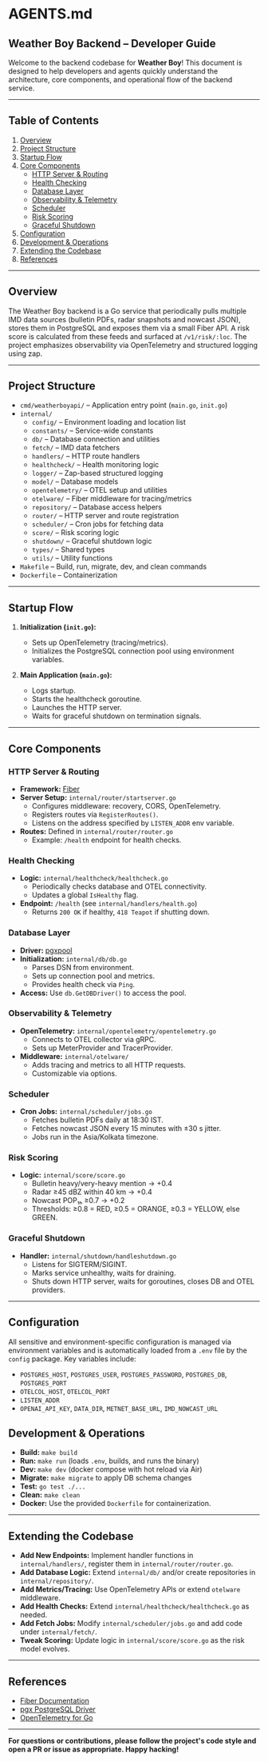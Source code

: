 # AGENTS.md

## Weather Boy Backend – Developer Guide

Welcome to the backend codebase for **Weather Boy**! This document is designed to help developers and agents quickly understand the architecture, core components, and operational flow of the backend service.

---

## Table of Contents

1. [Overview](#overview)
2. [Project Structure](#project-structure)
3. [Startup Flow](#startup-flow)
4. [Core Components](#core-components)
    - [HTTP Server & Routing](#http-server--routing)
    - [Health Checking](#health-checking)
    - [Database Layer](#database-layer)
    - [Observability & Telemetry](#observability--telemetry)
    - [Scheduler](#scheduler)
    - [Risk Scoring](#risk-scoring)
    - [Graceful Shutdown](#graceful-shutdown)
5. [Configuration](#configuration)
6. [Development & Operations](#development--operations)
7. [Extending the Codebase](#extending-the-codebase)
8. [References](#references)

---

## Overview

The Weather Boy backend is a Go service that periodically pulls multiple IMD data sources (bulletin PDFs, radar snapshots and nowcast JSON), stores them in PostgreSQL and exposes them via a small Fiber API. A risk score is calculated from these feeds and surfaced at `/v1/risk/:loc`. The project emphasizes observability via OpenTelemetry and structured logging using zap.

---

## Project Structure

- `cmd/weatherboyapi/` – Application entry point (`main.go`, `init.go`)
- `internal/`
    - `config/` – Environment loading and location list
    - `constants/` – Service-wide constants
    - `db/` – Database connection and utilities
    - `fetch/` – IMD data fetchers
    - `handlers/` – HTTP route handlers
    - `healthcheck/` – Health monitoring logic
    - `logger/` – Zap-based structured logging
    - `model/` – Database models
    - `opentelemetry/` – OTEL setup and utilities
    - `otelware/` – Fiber middleware for tracing/metrics
    - `repository/` – Database access helpers
    - `router/` – HTTP server and route registration
    - `scheduler/` – Cron jobs for fetching data
    - `score/` – Risk scoring logic
    - `shutdown/` – Graceful shutdown logic
    - `types/` – Shared types
    - `utils/` – Utility functions
- `Makefile` – Build, run, migrate, dev, and clean commands
- `Dockerfile` – Containerization

---

## Startup Flow

1. **Initialization (`init.go`):**
    - Sets up OpenTelemetry (tracing/metrics).
    - Initializes the PostgreSQL connection pool using environment variables.

2. **Main Application (`main.go`):**
    - Logs startup.
    - Starts the healthcheck goroutine.
    - Launches the HTTP server.
    - Waits for graceful shutdown on termination signals.

---

## Core Components

### HTTP Server & Routing

- **Framework:** [Fiber](https://gofiber.io/)
- **Server Setup:** `internal/router/startserver.go`
    - Configures middleware: recovery, CORS, OpenTelemetry.
    - Registers routes via `RegisterRoutes()`.
    - Listens on the address specified by `LISTEN_ADDR` env variable.
- **Routes:** Defined in `internal/router/router.go`
    - Example: `/health` endpoint for health checks.

### Health Checking

- **Logic:** `internal/healthcheck/healthcheck.go`
    - Periodically checks database and OTEL connectivity.
    - Updates a global `IsHealthy` flag.
- **Endpoint:** `/health` (see `internal/handlers/health.go`)
    - Returns `200 OK` if healthy, `418 Teapot` if shutting down.

### Database Layer

- **Driver:** [pgxpool](https://github.com/jackc/pgx)
- **Initialization:** `internal/db/db.go`
    - Parses DSN from environment.
    - Sets up connection pool and metrics.
    - Provides health check via `Ping`.
- **Access:** Use `db.GetDBDriver()` to access the pool.

### Observability & Telemetry

- **OpenTelemetry:** `internal/opentelemetry/opentelemetry.go`
    - Connects to OTEL collector via gRPC.
    - Sets up MeterProvider and TracerProvider.
- **Middleware:** `internal/otelware/`
    - Adds tracing and metrics to all HTTP requests.
    - Customizable via options.

### Scheduler

- **Cron Jobs:** `internal/scheduler/jobs.go`
    - Fetches bulletin PDFs daily at 18:30 IST.
    - Fetches nowcast JSON every 15 minutes with ±30 s jitter.
    - Jobs run in the Asia/Kolkata timezone.

### Risk Scoring

- **Logic:** `internal/score/score.go`
    - Bulletin heavy/very-heavy mention → +0.4
    - Radar ≥45 dBZ within 40 km → +0.4
    - Nowcast POP₁ₕ ≥0.7 → +0.2
    - Thresholds: ≥0.8 = RED, ≥0.5 = ORANGE, ≥0.3 = YELLOW, else GREEN.

### Graceful Shutdown

- **Handler:** `internal/shutdown/handleshutdown.go`
    - Listens for SIGTERM/SIGINT.
    - Marks service unhealthy, waits for draining.
    - Shuts down HTTP server, waits for goroutines, closes DB and OTEL providers.

---

## Configuration

All sensitive and environment-specific configuration is managed via environment variables and is automatically loaded from a `.env` file by the `config` package. Key variables include:

- `POSTGRES_HOST`, `POSTGRES_USER`, `POSTGRES_PASSWORD`, `POSTGRES_DB`, `POSTGRES_PORT`
- `OTELCOL_HOST`, `OTELCOL_PORT`
- `LISTEN_ADDR`
- `OPENAI_API_KEY`, `DATA_DIR`, `METNET_BASE_URL`, `IMD_NOWCAST_URL`


## Development & Operations

- **Build:** `make build`
- **Run:** `make run` (loads `.env`, builds, and runs the binary)
- **Dev:** `make dev` (docker compose with hot reload via Air)
- **Migrate:** `make migrate` to apply DB schema changes
- **Test:** `go test ./...`
- **Clean:** `make clean`
- **Docker:** Use the provided `Dockerfile` for containerization.

---

## Extending the Codebase

- **Add New Endpoints:** Implement handler functions in `internal/handlers/`, register them in `internal/router/router.go`.
- **Add Database Logic:** Extend `internal/db/` and/or create repositories in `internal/repository/`.
- **Add Metrics/Tracing:** Use OpenTelemetry APIs or extend `otelware` middleware.
- **Add Health Checks:** Extend `internal/healthcheck/healthcheck.go` as needed.
- **Add Fetch Jobs:** Modify `internal/scheduler/jobs.go` and add code under `internal/fetch/`.
- **Tweak Scoring:** Update logic in `internal/score/score.go` as the risk model evolves.

---

## References

- [Fiber Documentation](https://docs.gofiber.io/)
- [pgx PostgreSQL Driver](https://github.com/jackc/pgx)
- [OpenTelemetry for Go](https://opentelemetry.io/docs/instrumentation/go/)

---

**For questions or contributions, please follow the project's code style and open a PR or issue as appropriate. Happy hacking!**

